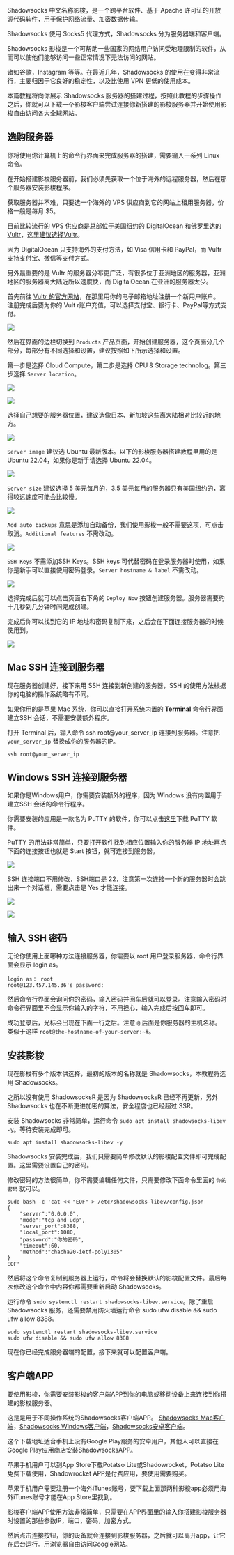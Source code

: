 Shadowsocks 中文名称影梭，是一个跨平台软件、基于 Apache 许可证的开放源代码软件，用于保护网络流量、加密数据传输。

Shadowsocks 使用 Socks5 代理方式，Shadowsocks 分为服务器端和客户端。

Shadowsocks 影梭是一个可帮助一些国家的网络用户访问受地理限制的软件，从而可以使他们能够访问一些正常情况下无法访问的网站。

诸如谷歌，Instagram 等等。在最近几年，Shadowsocks 的使用在变得非常流行，主要归因于它良好的稳定性，以及比使用 VPN 更低的使用成本。

本篇教程将向你展示 Shadowsocks 服务器的搭建过程，按照此教程的步骤操作之后，你就可以下载一个影梭客户端尝试连接你新搭建的影梭服务器并开始使用影梭自由访问各大全球网站。

## 选购服务器

你将使用你计算机上的命令行界面来完成服务器的搭建，需要输入一系列 Linux 命令。

在开始搭建影梭服务器前，我们必须先获取一个位于海外的远程服务器，然后在那个服务器安装影梭程序。

获取服务器并不难，只要选一个海外的 VPS 供应商到它的网站上租用服务器，价格一般是每月 $5。

目前比较流行的 VPS 供应商是总部位于美国纽约的 DigitalOcean 和佛罗里达的[Vultr](https://www.vultr.com/?ref=9174156-8H)，这里[建议选择Vultr](https://www.vultr.com/?ref=9174156-8H)。

因为 DigitalOcean 只支持海外的支付方法，如 Visa 信用卡和 PayPal，而 Vultr 支持支付宝、微信等支付方式。

另外最重要的是 Vultr 的服务器分布更广泛，有很多位于亚洲地区的服务器，亚洲地区的服务器离大陆近所以速度快，而 DigitalOcean 在亚洲的服务器太少。

首先前往 [Vultr 的官方网站](https://www.vultr.com/?ref=9174156-8H)，在那里用你的电子邮箱地址注册一个新用户账户。  
注册完成后要为你的 Vult r账户充值，可以选择支付宝、银行卡、PayPal等方式支付。

![](https://www.myfreax.com/content/images/2022/09/image-2.png)

然后在界面的边栏切换到 `Products` 产品页面，开始创建服务器，这个页面分几个部分，每部分有不同选择和设置，建议按照如下所示选择和设置。

第一步是选择 Cloud Compute，第二步是选择 CPU & Storage technolog。第三步选择 `Server location`。

![](https://www.myfreax.com/content/images/2022/09/image.png)

![](https://www.myfreax.com/content/images/2022/09/image-1.png)

选择自己想要的服务器位置，建议选像日本、新加坡这些离大陆相对比较近的地方。

![](https://www.myfreax.com/content/images/2022/09/image-3.png)

`Server image` 建议选 Ubuntu 最新版本。以下的影梭服务器搭建教程里用的是 Ubuntu 22.04，如果你是新手请选择 Ubuntu 22.04。

![](https://www.myfreax.com/content/images/2022/09/image-4.png)

`Server size` 建议选择 5 美元每月的，3.5 美元每月的服务器只有美国纽约的，离得较远速度可能会比较慢。

![](https://www.myfreax.com/content/images/2022/09/image-5.png)

`Add auto backups` 意思是添加自动备份，我们使用影梭一般不需要这项，可点击取消。`Additional features` 不需改动。

![](https://www.myfreax.com/content/images/2022/09/image-6.png)

`SSH Keys` 不需添加SSH Keys。SSH keys 可代替密码在登录服务器时使用，如果你是新手可以直接使用密码登录。`Server hostname & label` 不需改动。

![](https://www.myfreax.com/content/images/2022/09/image-8.png)

选择完成后就可以点击页面右下角的 `Deploy Now` 按钮创建服务器。服务器需要约十几秒到几分钟时间完成创建。

完成后你可以找到它的 IP 地址和密码复制下来，之后会在下面连接服务器的时候使用到。

![](https://www.myfreax.com/content/images/2022/09/image-9.png)

## Mac SSH 连接到服务器

现在服务器创建好，接下来用 SSH 连接到新创建的服务器，SSH 的使用方法根据你的电脑的操作系统略有不同。

如果你用的是苹果 Mac 系统，你可以直接打开系统内置的 ****Terminal**** 命令行界面建立SSH 会话，不需要安装额外程序。

打开 Terminal 后，输入命令 ssh root@your\_server\_ip 连接到服务器。注意把`your_server_ip` 替换成你的服务器的IP。

```
ssh root@your_server_ip
```

## Windows SSH 连接到服务器

如果你是Windows用户，你需要安装额外的程序，因为 Windows 没有内置用于建立SSH 会话的命令行程序。

你需要安装的应用是一款名为 PuTTY 的软件，你可以点击[这里](https://the.earth.li/~sgtatham/putty/latest/w64/putty-64bit-0.77-installer.msi)下载 PuTTY 软件。

PuTTY 的用法非常简单，只要打开软件找到相应位置输入你的服务器 IP 地址再点下面的连接按钮也就是 Start 按钮，就可连接到服务器。

![](https://www.myfreax.com/content/images/2022/09/putty-tutorial-1.webp)

SSH 连接端口不用修改，SSH端口是 22，注意第一次连接一个新的服务器时会跳出来一个对话框，需要点击是 Yes 才能连接。

![](https://www.myfreax.com/content/images/2022/09/putty-tutorial-2.webp)

![](https://www.myfreax.com/content/images/2022/09/putty-tutorial-3.webp)

## 输入 SSH 密码

无论你使用上面哪种方法连接服务器，你需要以 root 用户登录服务器，命令行界面会显示 login as。

```
login as： root
root@123.457.145.36's password: 
```

然后命令行界面会询问你的密码，输入密码并回车后就可以登录。注意输入密码时命令行界面里不会显示你输入的字符，不用担心，输入完成后按回车即可。

成功登录后，光标会出现在下面一行之后。注意 `@` 后面是你服务器的主机名称。类似于这样 `root@the-hostname-of-your-server:~#`。

## 安装影梭

现在影梭有多个版本供选择，最初的版本的名称就是 Shadowsocks，本教程将选用 Shadowsocks。

之所以没有使用 ShadowsocksR 是因为 ShadowsocksR 已经不再更新，另外Shadowsocks 也在不断更进加密的算法，安全程度也已经超过 SSR。

安装 Shadowsocks 非常简单，运行命令 `sudo apt install shadowsocks-libev -y`。等待安装完成即可。

```
sudo apt install shadowsocks-libev -y
```

Shadowsocks 安装完成后，我们只需要简单修改默认的影梭配置文件即可完成配置。这里需要设置自己的密码。

修改密码的方法很简单，你不需要编辑任何文件，只需要修改下面命令里面的 `你的密码` 就可以。

```
sudo bash -c 'cat << "EOF" > /etc/shadowsocks-libev/config.json
{
    "server":"0.0.0.0",
    "mode":"tcp_and_udp",
    "server_port":8388,
    "local_port":1080,
    "password":"你的密码",
    "timeout":60,
    "method":"chacha20-ietf-poly1305"
}
EOF'
```

然后将这个命令复制到服务器上运行，命令将会替换默认的影梭配置文件。最后每次修改这个命令中内容你都需要重新启动 Shadowsocks。

运行命令 `sudo systemctl restart shadowsocks-libev.service`。除了重启Shadowsocks 服务，还需要禁用防火墙运行命令 sudo ufw disable && sudo ufw allow 8388。

```
sudo systemctl restart shadowsocks-libev.service
sudo ufw disable && sudo ufw allow 8388
```

现在你已经完成服务器端的配置，接下来就可以配置客户端。

## ****客户端APP****

要使用影梭，你需要安装影梭的客户端APP到你的电脑或移动设备上来连接到你搭建的影梭服务器。

这是是用于不同操作系统的Shadowsocks客户端APP。 [Shadowsocks Mac客户端](https://github.com/shadowsocks/ShadowsocksX-NG/releases/download/v1.9.4/ShadowsocksX-NG.1.9.4.zip)，[Shadowsocks Windows客户端](https://github.com/shadowsocks/shadowsocks-windows/releases/download/4.4.1.0/Shadowsocks-4.4.1.0.zip)，[Shadowsocks安卓客户端](https://github.com/shadowsocks/shadowsocks-android/releases/download/v5.3.1-preview/shadowsocks--universal-5.3.1-preview.apk)。

这个下载地址适合手机上没有Google Play服务的安卓用户，其他人可以直接在Google Play应用商店安装ShadowsocksAPP。

苹果手机用户可以到App Store下载Potatso Lite或Shadowrocket，Potatso Lite免费下载使用，Shadowrocket APP是付费应用，要使用需要购买。

苹果手机用户需要注册一个海外iTunes账号，要下载上面那两种影梭app必须用海外iTunes账号才能在App Store里找到。

影梭客户端APP使用方法非常简单，只需要在APP界面里的输入你搭建影梭服务器时设置的那些参数IP，端口，密码，加密方式。

然后点击连接按钮，你的设备就会连接到影梭服务器，之后就可以离开app，让它在后台运行。用浏览器自由访问Google网站。